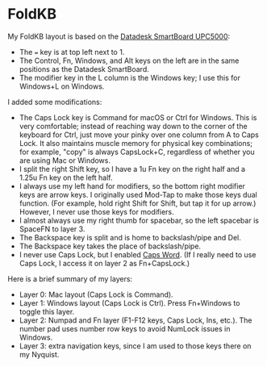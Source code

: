 # FoldKB

My FoldKB layout is based on the [Datadesk SmartBoard UPC5000](https://www.reddit.com/r/MechanicalKeyboards/comments/cn4gc8/i_have_been_using_this_datadesk_smartboard/):

* The `=` key is at top left next to 1.
* The Control, Fn, Windows, and Alt keys on the left are in the same positions as the Datadesk SmartBoard.
* The modifier key in the L column is the Windows key; I use this for Windows+L on Windows.

I added some modifications:

* The Caps Lock key is Command for macOS or Ctrl for Windows. This is very comfortable; instead of reaching way down to the corner of the keyboard for Ctrl, just move your pinky over one column from A to Caps Lock. It also maintains muscle memory for physical key combinations; for example, "copy" is always CapsLock+C, regardless of whether you are using Mac or Windows.
* I split the right Shift key, so I have a 1u Fn key on the right half and a 1.25u Fn key on the left half.
* I always use my left hand for modifiers, so the bottom right modifier keys are arrow keys. I originally used Mod-Tap to make those keys dual function. (For example, hold right Shift for Shift, but tap it for up arrow.) However, I never use those keys for modifiers.
* I almost always use my right thumb for spacebar, so the left spacebar is SpaceFN to layer 3.
* The Backspace key is split and is home to backslash/pipe and Del.
* The Backspace key takes the place of backslash/pipe.
* I never use Caps Lock, but I enabled [Caps Word](https://docs.qmk.fm/#/feature_caps_word). (If I really need to use Caps Lock, I access it on layer 2 as Fn+CapsLock.)

Here is a brief summary of my layers:

* Layer 0: Mac layout (Caps Lock is Command).
* Layer 1: Windows layout (Caps Lock is Ctrl). Press Fn+Windows to toggle this layer.
* Layer 2: Numpad and Fn layer (F1-F12 keys, Caps Lock, Ins, etc.). The number pad uses number row keys to avoid NumLock issues in Windows.
* Layer 3: extra navigation keys, since I am used to those keys there on my Nyquist.
